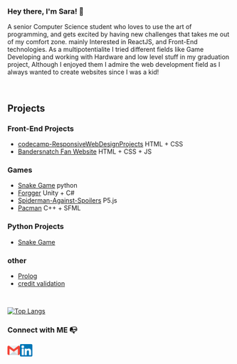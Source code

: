 ### Hey there, I'm Sara! 👋

A senior Computer Science student who loves to use the art of programming, and gets excited by having new challenges that takes me out of my comfort zone. mainly Interested in ReactJS, and Front-End technologies.
As a multipotentialite I tried different fields like Game Developing and working with Hardware and low level stuff in my graduation project, Although I enjoyed them I admire the web development field as I always wanted to create websites since I was a kid!

</br>

## Projects

### Front-End Projects 
  - [codecamp-ResponsiveWebDesignProjects](https://github.com/saraatq/codecamp-ResponsiveWebDesignProjects) HTML + CSS
  - [Bandersnatch Fan Website](https://github.com/Open-Source-Community/Bandersnatch) HTML + CSS + JS
  
  
### Games
  - [Snake Game](https://github.com/saraatq/snakeGame) python
  - [Forgger](https://github.com/saraatq/Forgger-game) Unity + C#
  - [Spiderman-Against-Spoilers](https://github.com/Open-Source-Community/Spiderman-Against-Spoilers) P5.js
  - [Pacman](https://github.com/saraatq/PacMan-with-impossible-mode) C++ + SFML


### Python Projects
  - [Snake Game](https://github.com/saraatq/snakeGame) 

### other
  - [Prolog](https://github.com/saraatq/Prolog)
  - [credit validation](https://github.com/saraatq/credit-validation) 

</br>

<!--
[![Sara Tareq's github stats](https://github-readme-stats.vercel.app/api?username=saraatq&hide=stars&show_icons=true&theme=radical&include_all_commits=true&count_private=true)](https://github.com/saraatq?tab=repositories)
-->

[![Top Langs](https://github-readme-stats.vercel.app/api/top-langs/?username=saraatq&layout=compact&theme=radical)](https://github.com/saraatq?tab=repositories)


### Connect with ME 📭

[<img align="left" alt="saraatq | email" width="28px" src="img/Gmail.png" />](mailto:ssaaratarek@gmail.com)
[<img align="left" alt="saraatq | Linkedin" width="28px" src="img/linkedin.png" />](https://www.linkedin.com/in/sara-tareq/)

<!--
**saraatq/saraatq** is a ✨ _special_ ✨ repository because its `README.md` (this file) appears on your GitHub profile.
Here are some ideas to get you started:
- 🔭 I’m currently working on ...
- 🌱 I’m currently learning ...
- 👯 I’m looking to collaborate on ...
- 🤔 I’m looking for help with ...
- 💬 Ask me about ...
- 📫 How to reach me: ...
- 😄 Pronouns: ...
- ⚡ Fun fact: ...
-->
